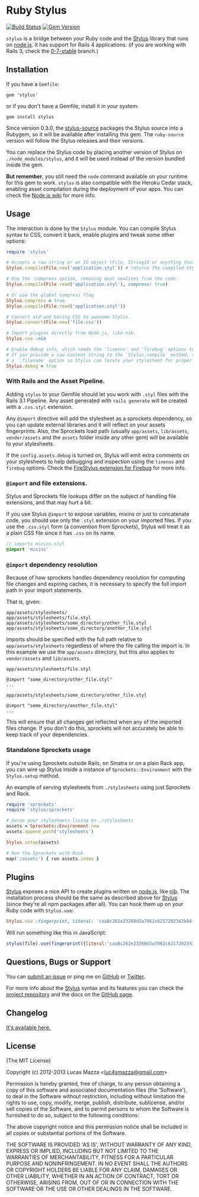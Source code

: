 # Ruby Stylus

[![Build Status](https://travis-ci.org/forgecrafted/ruby-stylus.svg?branch=master)](https://travis-ci.org/forgecrafted/ruby-stylus)
[![Gem Version](https://badge.fury.io/rb/stylus.svg)](http://badge.fury.io/rb/stylus)

`stylus` is a bridge between your Ruby code and the [Stylus](https://github.com/LearnBoost/stylus) library that runs on [node.js](http://nodejs.org). It has support for Rails 4 applications. (if you are working with Rails 3, check the [0-7-stable](https://github.com/lucasmazza/ruby-stylus/tree/0-7-stable) branch.)

## Installation

If you have a `Gemfile`:

```
gem 'stylus'
```

or if you don't have a Gemfile, install it in your system:

```
gem install stylus
```

Since version 0.3.0, the [stylus-source](https://github.com/railsjedi/ruby-stylus-source) packages the Stylus source into a Rubygem, so it will be available after installing this gem. The `ruby-source` version will follow the Stylus releases and their versions.

You can replace the Stylus code by placing another version of Stylus on `./node_modules/stylus`, and it will be used instead of the version bundled inside the gem.

**But remember**, you still need the `node` command available on your runtime for this gem to work. `stylus` is also compatible with the Heroku Cedar stack, enabling asset compilation during the deployment of your apps. You can check the [Node.js wiki](https://github.com/joyent/node/wiki/Quick-and-easy-installation) for more info.

## Usage

The interaction is done by the `Stylus` module. You can compile Stylus syntax to CSS, convert it back, enable plugins and tweak some other options:

```ruby
require 'stylus'

# Accepts a raw string or an IO object (File, StringIO or anything that responds to 'read').
Stylus.compile(File.new('application.styl')) # returns the compiled stylesheet.

# Use the :compress option, removing most newlines from the code.
Stylus.compile(File.read('application.styl'), compress: true)

# Or use the global compress flag
Stylus.compress = true
Stylus.compile(File.read('application.styl'))

# Convert old and boring CSS to awesome Stylus.
Stylus.convert(File.new('file.css'))

# Import plugins directly from Node.js, like nib.
Stylus.use :nib

# Enable debug info, which sends the 'linenos' and 'firebug' options to Stylus.
# If you provide a raw content String to the `Stylus.compile` method, remember to send
# a `:filename` option so Stylus can locate your stylesheet for proper inspection.
Stylus.debug = true
```
### With Rails and the Asset Pipeline.

Adding `stylus` to your Gemfile should let you work with `.styl` files with the Rails 3.1 Pipeline. Any asset generated with `rails generate` will be created with a `.css.styl` extension.

Any `@import` directive will add the stylesheet as a sprockets dependency, so you can update external libraries and it will reflect on your assets fingerprints. Also, the Sprockets load path (usually `app/assets`, `lib/assets`, `vendor/assets` and the `assets` folder inside any other gem) will be available to your stylesheets.

If the `config.assets.debug` is turned on, Stylus will emit extra comments on your stylesheets to help debugging and inspection using the `linenos` and `firebug` options. Check the [FireStylus extension for Firebug](https://github.com/LearnBoost/stylus/blob/master/docs/firebug.md) for more info.

### `@import` and file extensions.

Stylus and Sprockets file lookups differ on the subject of handling file extensions, and that may hurt a bit.

If you use Stylus `@import` to expose variables, mixins or just to concatenate code, you should use only the `.styl` extension on your imported files. If you use the `.css.styl` form (a convention from Sprockets), Stylus will treat it as a plain CSS file since it has `.css` on its name.

```sass
// imports mixins.styl
@import 'mixins'
```

### `@import` dependency resolution

Because of how sprockets handles dependency resolution for computing
file changes and expiring caches, it is necessary to specify the full import path in your import statements.

That is, given:

    app/assets/stylesheets/
    app/assets/stylesheets/file.styl
    app/assets/stylesheets/some_directory/other_file.styl
    app/assets/stylesheets/some_directory/another_file.styl

Imports should be specified with the full path relative to
`app/assets/stylesheets` regardless of where the file calling the import is. In this example we use the `app/assets` directory, but this also applies to `vendor/assets` and `lib/assets`.

`app/assets/stylesheets/file.styl`

    @import "some_directory/other_file.styl"
    ...

`app/assets/stylesheets/some_directory/other_file.styl`

    @import "some_directory/another_file.styl"
    ...

This will ensure that all changes get reflected when any of the imported
files change. If you don't do this, sprockets will not accurately be
able to keep track of your dependencies.


### Standalone Sprockets usage

If you're using Sprockets outside Rails, on Sinatra or on a plain Rack app, you can wire up Stylus inside a instance of `Sprockets::Environment` with the `Stylus.setup` method.

An example of serving stylesheets from `./stylesheets` using just Sprockets and Rack.

```ruby
require 'sprockets'
require 'stylus/sprockets'

# Serve your stylesheets living on ./stylesheets
assets = Sprockets::Environment.new
assets.append_path('stylesheets')

Stylus.setup(assets)

# Run the Sprockets with Rack
map('/assets') { run assets.index }
```

## Plugins

[Stylus](https://github.com/LearnBoost/stylus) exposes a nice API to create plugins written on [node.js](http://nodejs.org), like [nib](https://github.com/visionmedia/nib). The installation process should be the same as described above for [Stylus](https://github.com/LearnBoost/stylus) (since they're all npm packages after all). You can hook them up on your Ruby code with `Stylus.use`:

```ruby
Stylus.use :fingerprint, literal: 'caa8c262e23268d2a7062c6217202343b84f472b'
```

Will run something like this in JavaScript:

```javascript
stylus(file).use(fingerprint({literal:'caa8c262e23268d2a7062c6217202343b84f472b'}));
```

## Questions, Bugs or Support

You can [submit an issue](https://github.com/lucasmazza/ruby-stylus/issues) or ping me on [GitHub](http://github.com/lucasmazza) or [Twitter](http://twitter.com/lucasmazza).

For more info about the [Stylus](https://github.com/LearnBoost/stylus) syntax and its features you can check the [project repository](https://github.com/learnboost/stylus) and the docs on the [GitHub page](http://learnboost.github.com/stylus).

## Changelog
[It's available here.](https://github.com/lucasmazza/ruby-stylus/blob/master/CHANGELOG.md)

## License

(The MIT License)

Copyright (c) 2012-2013 Lucas Mazza &lt;luc4smazza@gmail.com&gt;

Permission is hereby granted, free of charge, to any person obtaining
a copy of this software and associated documentation files (the
'Software'), to deal in the Software without restriction, including
without limitation the rights to use, copy, modify, merge, publish,
distribute, sublicense, and/or sell copies of the Software, and to
permit persons to whom the Software is furnished to do so, subject to
the following conditions:

The above copyright notice and this permission notice shall be
included in all copies or substantial portions of the Software.

THE SOFTWARE IS PROVIDED 'AS IS', WITHOUT WARRANTY OF ANY KIND,
EXPRESS OR IMPLIED, INCLUDING BUT NOT LIMITED TO THE WARRANTIES OF
MERCHANTABILITY, FITNESS FOR A PARTICULAR PURPOSE AND NONINFRINGEMENT.
IN NO EVENT SHALL THE AUTHORS OR COPYRIGHT HOLDERS BE LIABLE FOR ANY
CLAIM, DAMAGES OR OTHER LIABILITY, WHETHER IN AN ACTION OF CONTRACT,
TORT OR OTHERWISE, ARISING FROM, OUT OF OR IN CONNECTION WITH THE
SOFTWARE OR THE USE OR OTHER DEALINGS IN THE SOFTWARE.
